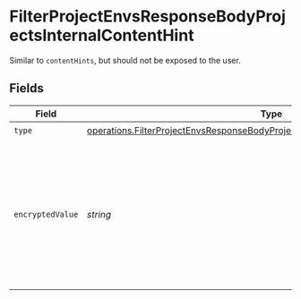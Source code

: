 # FilterProjectEnvsResponseBodyProjectsInternalContentHint

Similar to `contentHints`, but should not be exposed to the user.


## Fields

| Field                                                                                                                                                                            | Type                                                                                                                                                                             | Required                                                                                                                                                                         | Description                                                                                                                                                                      |
| -------------------------------------------------------------------------------------------------------------------------------------------------------------------------------- | -------------------------------------------------------------------------------------------------------------------------------------------------------------------------------- | -------------------------------------------------------------------------------------------------------------------------------------------------------------------------------- | -------------------------------------------------------------------------------------------------------------------------------------------------------------------------------- |
| `type`                                                                                                                                                                           | [operations.FilterProjectEnvsResponseBodyProjectsResponse200ApplicationJSONType](../../models/operations/filterprojectenvsresponsebodyprojectsresponse200applicationjsontype.md) | :heavy_check_mark:                                                                                                                                                               | N/A                                                                                                                                                                              |
| `encryptedValue`                                                                                                                                                                 | *string*                                                                                                                                                                         | :heavy_check_mark:                                                                                                                                                               | Contains the `value` of the env variable, encrypted with a special key to make decryption possible in the subscriber Lambda.                                                     |